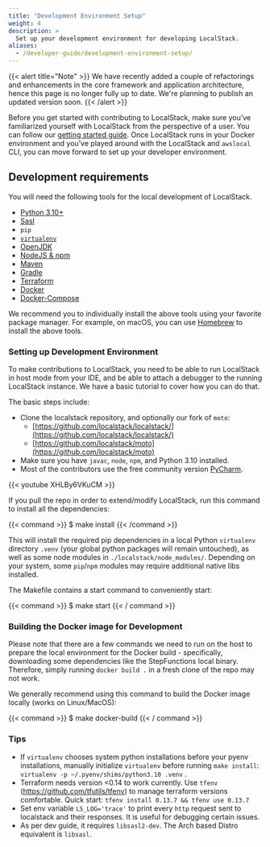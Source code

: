 ```yaml
---
title: "Development Environment Setup"
weight: 4
description: >
  Set up your development environment for developing LocalStack.
aliases:
  - /developer-guide/development-environment-setup/
---
```


{{< alert title="Note" >}}
We have recently added a couple of refactorings and enhancements in the core framework and application architecture, hence this page is no longer fully up to date. We're planning to publish an updated version soon.
{{< /alert >}}

Before you get started with contributing to LocalStack, make sure you’ve familiarized yourself with LocalStack from the perspective of a user. You can follow our [getting started guide](https://docs.localstack.cloud/get-started/). Once LocalStack runs in your Docker environment and you’ve played around with the LocalStack and `awslocal` CLI, you can move forward to set up your developer environment.

## Development requirements

You will need the following tools for the local development of LocalStack.

* [Python 3.10+](https://www.python.org/downloads/)
* [Sasl](https://packages.debian.org/buster/libsasl2-2)
* `pip`
* [`virtualenv`](https://pypi.org/project/virtualenv/)
* [OpenJDK](https://openjdk.org/install/)
* [NodeJS & npm](https://nodejs.org/en/download/)
* [Maven](https://maven.apache.org/download.cgi)
* [Gradle](https://gradle.org/install/)
* [Terraform](https://www.terraform.io/downloads)
* [Docker](https://docs.docker.com/desktop/)
* [Docker-Compose](https://docs.docker.com/compose/install/)

We recommend you to individually install the above tools using your favorite package manager. For example, on macOS, you can use [Homebrew](https://brew.sh/) to install the above tools.

### Setting up Development Environment

To make contributions to LocalStack, you need to be able to run LocalStack in host mode from your IDE, and be able to attach a debugger to the running LocalStack instance. We have a basic tutorial to cover how you can do that.

The basic steps include:

*   Clone the localstack repository, and optionally our fork of `moto`:
    -   [https://github.com/localstack/localstack/](https://github.com/localstack/localstack/)
    -   [https://github.com/localstack/moto](https://github.com/localstack/moto)
*   Make sure you have `javac`, `node`, `npm`, and Python 3.10 installed.
*   Most of the contributors use the free community version [PyCharm](https://www.jetbrains.com/pycharm/).

{{< youtube XHLBy6VKuCM >}}

If you pull the repo in order to extend/modify LocalStack, run this command to install all the dependencies:

{{< command >}}
$ make install
{{< /command >}}

This will install the required pip dependencies in a local Python `virtualenv` directory `.venv` (your global python packages will remain untouched), as well as some node modules in `./localstack/node_modules/`. Depending on your system, some `pip`/`npm` modules may require additional native libs installed.

The Makefile contains a start command to conveniently start:

{{< command >}}
$ make start
{{< / command >}}

### Building the Docker image for Development

Please note that there are a few commands we need to run on the host to prepare the local environment for the Docker build - specifically, downloading some dependencies like the StepFunctions local binary. Therefore, simply running `docker build .` in a fresh clone of the repo may not work.

We generally recommend using this command to build the Docker image locally (works on Linux/MacOS):

{{< command >}}
$ make docker-build
{{< / command >}}

### Tips

* If `virtualenv` chooses system python installations before your pyenv installations, manually initialize `virtualenv` before running `make install`: `virtualenv -p ~/.pyenv/shims/python3.10 .venv` .
* Terraform needs version <0.14 to work currently. Use `tfenv` (<https://github.com/tfutils/tfenv>) to manage terraform versions comfortable. Quick start: `tfenv install 0.13.7 && tfenv use 0.13.7`
* Set env variable `LS_LOG='trace'` to print every `http` request sent to localstack and their responses. It is useful for debugging certain issues.
* As per dev guide, it requires `libsasl2-dev`. The Arch based Distro equivalent is `libsasl`.
